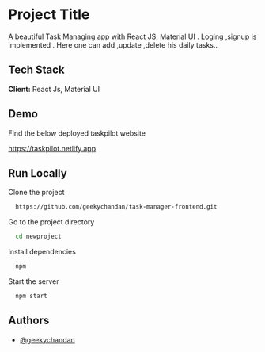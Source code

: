 
# Project Title

A beautiful  Task Managing app with React JS, Material UI . Loging ,signup is implemented .
Here one can add ,update ,delete his daily tasks..


## Tech Stack

**Client:** React Js, Material UI



## Demo
Find  the below deployed taskpilot website 

https://taskpilot.netlify.app



## Run Locally

Clone the project

```bash
  https://github.com/geekychandan/task-manager-frontend.git
```

Go to the project directory

```bash
  cd newproject
```

Install dependencies

```bash
  npm
```

Start the server

```bash
  npm start
```
## Authors

- [@geekychandan](https://github.com/geekychandan)

